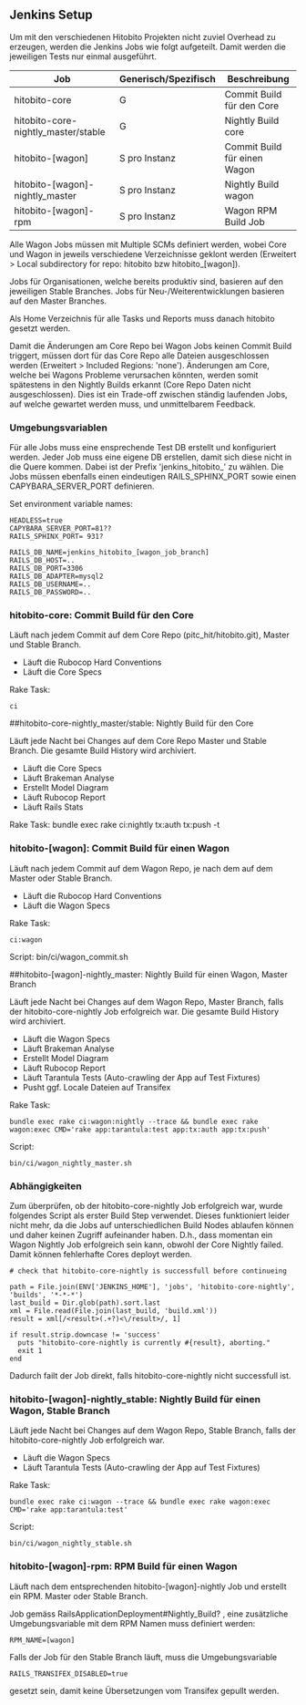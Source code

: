 ## Jenkins Setup

Um mit den verschiedenen Hitobito Projekten nicht zuviel Overhead zu erzeugen, werden die Jenkins Jobs wie folgt aufgeteilt. Damit werden die jeweiligen Tests nur einmal ausgeführt.

| Job | Generisch/Spezifisch | Beschreibung
|---|---|---|
| hitobito-core |	G |	Commit Build für den Core
| hitobito-core-nightly_master/stable |	G |	Nightly Build core
| hitobito-[wagon] |	S pro Instanz |	Commit Build für einen Wagon
| hitobito-[wagon]-nightly_master |	S pro Instanz | Nightly Build wagon
| hitobito-[wagon]-rpm | S pro Instanz | Wagon RPM Build Job

Alle Wagon Jobs müssen mit Multiple SCMs definiert werden, wobei Core und Wagon in jeweils verschiedene Verzeichnisse geklont werden (Erweitert > Local subdirectory for repo: hitobito bzw hitobito_[wagon]).

Jobs für Organisationen, welche bereits produktiv sind, basieren auf den jeweiligen Stable Branches. Jobs für Neu-/Weiterentwicklungen basieren auf den Master Branches.

Als Home Verzeichnis für alle Tasks und Reports muss danach hitobito gesetzt werden.

Damit die Änderungen am Core Repo bei Wagon Jobs keinen Commit Build triggert, müssen dort für das Core Repo alle Dateien ausgeschlossen werden (Erweitert > Included Regions: 'none'). Änderungen am Core, welche bei Wagons Probleme verursachen könnten, werden somit spätestens in den Nightly Builds erkannt (Core Repo Daten nicht ausgeschlossen). Dies ist ein Trade-off zwischen ständig laufenden Jobs, auf welche gewartet werden muss, und unmittelbarem Feedback.

### Umgebungsvariablen

Für alle Jobs muss eine ensprechende Test DB erstellt und konfiguriert werden. Jeder Job muss eine eigene DB erstellen, damit sich diese nicht in die Quere kommen. Dabei ist der Prefix 'jenkins_hitobito_' zu wählen. Die Jobs müssen ebenfalls einen eindeutigen RAILS_SPHINX_PORT sowie einen CAPYBARA_SERVER_PORT definieren.

Set environment variable names:

    HEADLESS=true
    CAPYBARA_SERVER_PORT=81??
    RAILS_SPHINX_PORT= 931?

    RAILS_DB_NAME=jenkins_hitobito_[wagon_job_branch]
    RAILS_DB_HOST=..
    RAILS_DB_PORT=3306
    RAILS_DB_ADAPTER=mysql2
    RAILS_DB_USERNAME=..
    RAILS_DB_PASSWORD=..


### hitobito-core: Commit Build für den Core

Läuft nach jedem Commit auf dem Core Repo (pitc_hit/hitobito.git), Master und Stable Branch.
   * Läuft die Rubocop Hard Conventions
   * Läuft die Core Specs

Rake Task:

    ci

##hitobito-core-nightly_master/stable: Nightly Build für den Core

Läuft jede Nacht bei Changes auf dem Core Repo Master und Stable Branch. Die gesamte Build History wird archiviert.

  * Läuft die Core Specs
  * Läuft Brakeman Analyse
  * Erstellt Model Diagram
  * Läuft Rubocop Report
  * Läuft Rails Stats

Rake Task: bundle exec rake ci:nightly tx:auth tx:push -t

### hitobito-[wagon]: Commit Build für einen Wagon

Läuft nach jedem Commit auf dem Wagon Repo, je nach dem auf dem Master oder Stable Branch.

  * Läuft die Rubocop Hard Conventions
  * Läuft die Wagon Specs

Rake Task:

    ci:wagon

Script: bin/ci/wagon_commit.sh

##hitobito-[wagon]-nightly_master: Nightly Build für einen Wagon, Master Branch

Läuft jede Nacht bei Changes auf dem Wagon Repo, Master Branch, falls der hitobito-core-nightly Job erfolgreich war. Die gesamte Build History wird archiviert.

  * Läuft die Wagon Specs
  * Läuft Brakeman Analyse
  * Erstellt Model Diagram
  * Läuft Rubocop Report
  * Läuft Tarantula Tests (Auto-crawling der App auf Test Fixtures)
  * Pusht ggf. Locale Dateien auf Transifex

Rake Task:

    bundle exec rake ci:wagon:nightly --trace && bundle exec rake wagon:exec CMD='rake app:tarantula:test app:tx:auth app:tx:push'

Script:

    bin/ci/wagon_nightly_master.sh


### Abhängigkeiten

Zum überprüfen, ob der hitobito-core-nightly Job erfolgreich war, wurde folgendes Script als erster Build Step verwendet. Dieses funktioniert leider nicht mehr, da die Jobs auf unterschiedlichen Build Nodes ablaufen können und daher keinen Zugriff aufeinander haben. D.h., dass momentan ein Wagon Nightly Job erfolgreich sein kann, obwohl der Core Nightly failed. Damit können fehlerhafte Cores deployt werden.

    # check that hitobito-core-nightly is successfull before continueing

    path = File.join(ENV['JENKINS_HOME'], 'jobs', 'hitobito-core-nightly', 'builds', '*-*-*')
    last_build = Dir.glob(path).sort.last
    xml = File.read(File.join(last_build, 'build.xml'))
    result = xml[/<result>(.+?)<\/result>/, 1]

    if result.strip.downcase != 'success'
      puts "hitobito-core-nightly is currently #{result}, aborting."
      exit 1
    end

Dadurch failt der Job direkt, falls hitobito-core-nightly nicht successfull ist.

### hitobito-[wagon]-nightly_stable: Nightly Build für einen Wagon, Stable Branch

Läuft jede Nacht bei Changes auf dem Wagon Repo, Stable Branch, falls der hitobito-core-nightly Job erfolgreich war.

  * Läuft die Wagon Specs
  * Läuft Tarantula Tests (Auto-crawling der App auf Test Fixtures)

Rake Task:

    bundle exec rake ci:wagon --trace && bundle exec rake wagon:exec CMD='rake app:tarantula:test'

Script:

    bin/ci/wagon_nightly_stable.sh

### hitobito-[wagon]-rpm: RPM Build für einen Wagon

Läuft nach dem entsprechenden hitobito-[wagon]-nightly Job und erstellt ein RPM. Master oder Stable Branch.

Job gemäss RailsApplicationDeployment#Nightly_Build? , eine zusätzliche Umgebungsvariable mit dem RPM Namen muss definiert werden:

    RPM_NAME=[wagon]

Falls der Job für den Stable Branch läuft, muss die Umgebungsvariable

    RAILS_TRANSIFEX_DISABLED=true

gesetzt sein, damit keine Übersetzungen vom Transifex gepullt werden.

